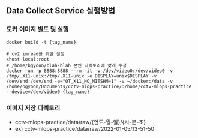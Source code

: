 ## Data Collect Service 실행방법

### 도커 이미지 빌드 및 실행
```
docker build -t {tag_name}

# cv2 imread를 위한 설정
xhost local:root
# /home/bgyoon/blah-blah 본인 디렉토리에 맞게 수정
docker run -p 8888:8888 --rm -it -v /dev/video0:/dev/video0 -v /tmp/.X11-unix:/tmp/.X11-unix -e DISPLAY=unix$DISPLAY -v /dev/snd:/dev/snd -e="QT_X11_NO_MITSHM=1" -v ~/docker:/data -v /home/bgyoon/Documents/cctv-mlops-practice/:/home/cctv-mlops-practice --device=/dev/video0 {tag_name}
```

### 이미지 저장 디렉토리
- cctv-mlops-practice/data/raw/{연도-월-일}/{시-분-초}
- ex) cctv-mlops-practice/data/raw/2022-01-05/13-51-50
